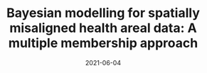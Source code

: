 ---
title: "Bayesian modelling for spatially misaligned health areal data: A multiple membership approach"
collection: publications
category: manuscripts
permalink: /https://academic.oup.com/jrsssc/article/70/3/645/7033962
# excerpt: 'This paper is about the number 2. The number 3 is left for future work.'
date: 2021-06-04
venue: 'Journal of the Royal Statistical Society Series C: Applied Statistics'
# slidesurl: 'http://academicpages.github.io/files/slides2.pdf'
paperurl: 'https://academic.oup.com/jrsssc/article-pdf/70/3/645/49158962/rssc_70_3_645.pdf'
citation: 'Marco Gramatica, Peter Congdon, Silvia Liverani, Bayesian Modelling for Spatially Misaligned Health Areal Data: A Multiple Membership Approach, Journal of the Royal Statistical Society Series C: Applied Statistics, Volume 70, Issue 3, June 2021, Pages 645–666, https://doi.org/10.1111/rssc.12480'
---